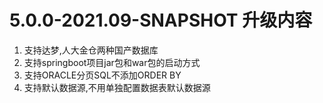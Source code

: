 # 5.0.0-2021.09-SNAPSHOT 升级内容
1. 支持达梦,人大金仓两种国产数据库
2. 支持springboot项目jar包和war包的启动方式
3. 支持ORACLE分页SQL不添加ORDER BY
4. 支持默认数据源,不用单独配置数据表默认数据源